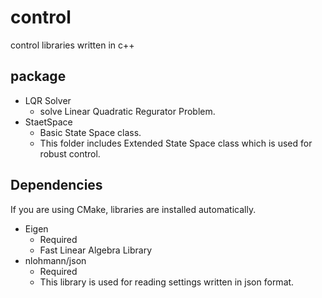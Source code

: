 # control
control libraries written in c++

## package
- LQR Solver
  - solve Linear Quadratic Regurator Problem.
- StaetSpace
  - Basic State Space class.
  - This folder includes Extended State Space class which is used for robust control.

## Dependencies
If you are using CMake, libraries are installed automatically.
- Eigen
  - Required
  - Fast Linear Algebra Library
- nlohmann/json
  - Required
  - This library is used for reading settings written in json format.